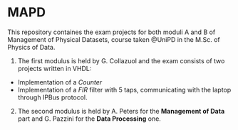 # MAPD
This repository containes the exam projects for both moduli A and B of Management of Physical Datasets, course taken @UniPD in the M.Sc. of Physics of Data.
1. The first modulus is held by G. Collazuol and the exam consists of two projects written in VHDL:
  + Implementation of a *Counter*
  + Implementation of a *FIR* filter with 5 taps, communicating with the laptop through IPBus protocol. 
2. The second modulus is held by A. Peters for the **Management of Data** part and G. Pazzini for the **Data Processing** one.
